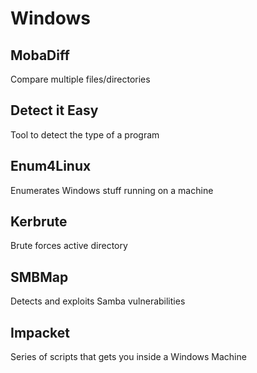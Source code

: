 # Windows

## MobaDiff

Compare multiple files/directories

## Detect it Easy

Tool to detect the type of a program

## Enum4Linux

Enumerates Windows stuff running on a machine

## Kerbrute

Brute forces active directory

## SMBMap

Detects and exploits Samba vulnerabilities

## Impacket

Series of scripts that gets you inside a Windows Machine
